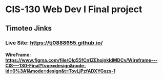 # CIS-130 Web Dev I Final project
## Timoteo Jinks
### Live Site: https://tj0888655.github.io/
#### WireFrame: https://www.figma.com/file/Olg55fCn1ZEhojnkIdMDCv/Wireframe---CIS---130-Final?type=design&node-id=0%3A1&mode=design&t=TovLjPzfADXYGszs-1

